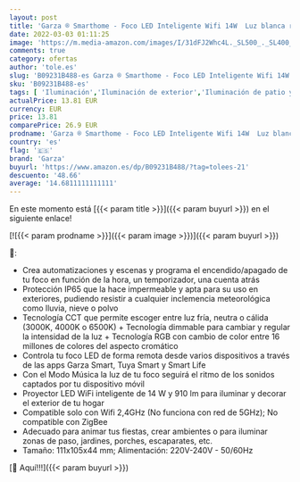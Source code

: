 ```yaml
---
layout: post
title: 'Garza ® Smarthome - Foco LED Inteligente Wifi 14W  Luz blanca regulable con cambio intensidad  temperatura y color. Programable  compatible con Amazon Alexa y Google Home.'
date: 2022-03-03 01:11:25
image: 'https://m.media-amazon.com/images/I/31dFJ2Whc4L._SL500_._SL400_.jpg'
comments: true
category: ofertas
author: 'tole.es'
slug: 'B09231B488-es Garza ® Smarthome - Foco LED Inteligente Wifi 14W Luz...'
sku: 'B09231B488-es'
tags: [ 'Iluminación','Iluminación de exterior','Iluminación de patio y terraza','alexa','garza','google','home', ]
actualPrice: 13.81 EUR
currency: EUR
price: 13.81
comparePrice: 26.9 EUR
prodname: 'Garza ® Smarthome - Foco LED Inteligente Wifi 14W  Luz blanca regulable con cambio intensidad  temperatura y color. Programable  compatible con Amazon Alexa y Google Home.'
country: 'es'
flag: '🇪🇸'
brand: 'Garza'
buyurl: 'https://www.amazon.es/dp/B09231B488/?tag=tolees-21'
descuento: '48.66'
average: '14.6811111111111'
---
```


En este momento está [{{< param title >}}]({{< param buyurl >}}) en el siguiente enlace!

[![{{< param prodname >}}]({{< param image >}})]({{< param buyurl >}})

🔎:

- Crea automatizaciones y escenas y programa el encendido/apagado de tu foco en función de la hora, un temporizador, una cuenta atrás
- Protección IP65 que la hace impermeable y apta para su uso en exteriores, pudiendo resistir a cualquier inclemencia meteorológica como lluvia, nieve o polvo
- Tecnología CCT que permite escoger entre luz fría, neutra o cálida (3000K, 4000K o 6500K) + Tecnología dimmable para cambiar y regular la intensidad de la luz + Tecnología RGB con cambio de color entre 16 millones de colores del aspecto cromático
- Controla tu foco LED de forma remota desde varios dispositivos a través de las apps Garza Smart, Tuya Smart y Smart Life
- Con el Modo Música la luz de tu foco seguirá el ritmo de los sonidos captados por tu dispositivo móvil
- Proyector LED WiFi inteligente de 14 W y 910 lm para iluminar y decorar el exterior de tu hogar
- Compatible solo con Wifi 2,4GHz (No funciona con red de 5GHz); No compatible con ZigBee
- Adecuado para animar tus fiestas, crear ambientes o para iluminar zonas de paso, jardines, porches, escaparates, etc.
- Tamaño: 111x105x44 mm; Alimentación: 220V-240V - 50/60Hz

[🛒 Aquí!!!]({{< param buyurl >}})
